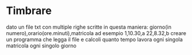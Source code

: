 # Timbrare
dato un file txt con multiple righe scritte in questa maniera:
giorno(in numero),orario(ore.minuti),matricola ad esempio 1,10.30,a 22,8.32,b creare un programma che legga il file e calcoli quanto tempo lavora ogni singola matricola ogni singolo giorno
